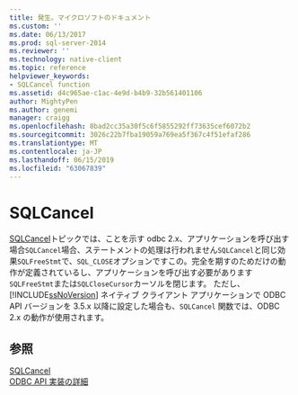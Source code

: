 ```yaml
---
title: 発生。マイクロソフトのドキュメント
ms.custom: ''
ms.date: 06/13/2017
ms.prod: sql-server-2014
ms.reviewer: ''
ms.technology: native-client
ms.topic: reference
helpviewer_keywords:
- SQLCancel function
ms.assetid: d4c965ae-c1ac-4e9d-b4b9-32b561401106
author: MightyPen
ms.author: genemi
manager: craigg
ms.openlocfilehash: 8bad2cc35a30f5c6f5855292ff73635cef6072b2
ms.sourcegitcommit: 3026c22b7fba19059a769ea5f367c4f51efaf286
ms.translationtype: MT
ms.contentlocale: ja-JP
ms.lasthandoff: 06/15/2019
ms.locfileid: "63067839"
---
```

# <a name="sqlcancel"></a>SQLCancel
  [SQLCancel](https://go.microsoft.com/fwlink/?LinkId=203516)トピックでは、ことを示す odbc 2.x、アプリケーションを呼び出す場合`SQLCancel`場合、ステートメントの処理は行われません`SQLCancel`と同じ効果`SQLFreeStmt`で、`SQL_CLOSE`オプションですこの。完全を期すのためだけの動作が定義されているし、アプリケーションを呼び出す必要があります`SQLFreeStmt`または`SQLCloseCursor`カーソルを閉じます。 ただし、[!INCLUDE[ssNoVersion](../../includes/ssnoversion-md.md)] ネイティブ クライアント アプリケーションで ODBC API バージョンを 3.5.x 以降に設定した場合も、`SQLCancel` 関数では、ODBC 2.x の動作が使用されます。  
  
## <a name="see-also"></a>参照  
 [SQLCancel](https://go.microsoft.com/fwlink/?LinkId=203516)   
 [ODBC API 実装の詳細](odbc-api-implementation-details.md)  
  
  
